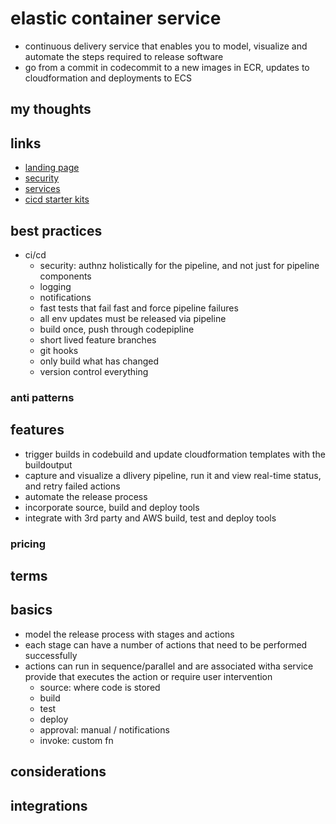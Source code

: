 # elastic container service

- continuous delivery service that enables you to model, visualize and automate the steps required to release software
- go from a commit in codecommit to a new images in ECR, updates to cloudformation and deployments to ECS

## my thoughts

## links

- [landing page](https://aws.amazon.com/codepipeline/?did=ap_card&trk=ap_card)
- [security](https://docs.aws.amazon.com/codepipeline/latest/userguide/security.html)
- [services](https://docs.aws.amazon.com/lambda/latest/dg/services-codepipeline.html)
- [cicd starter kits](https://docs.aws.amazon.com/serverless-application-model/latest/developerguide/serverless-generating-example-ci-cd.html)

## best practices

- ci/cd
  - security: authnz holistically for the pipeline, and not just for pipeline components
  - logging
  - notifications
  - fast tests that fail fast and force pipeline failures
  - all env updates must be released via pipeline
  - build once, push through codepipline
  - short lived feature branches
  - git hooks
  - only build what has changed
  - version control everything

### anti patterns

## features

- trigger builds in codebuild and update cloudformation templates with the buildoutput
- capture and visualize a dlivery pipeline, run it and view real-time status, and retry failed actions
- automate the release process
- incorporate source, build and deploy tools
- integrate with 3rd party and AWS build, test and deploy tools

### pricing

## terms

## basics

- model the release process with stages and actions
- each stage can have a number of actions that need to be performed successfully
- actions can run in sequence/parallel and are associated witha service provide that executes the action or require user intervention
  - source: where code is stored
  - build
  - test
  - deploy
  - approval: manual / notifications
  - invoke: custom fn

## considerations

## integrations
